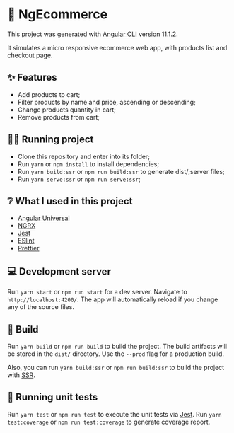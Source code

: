 # 🛒 NgEcommerce

This project was generated with [Angular CLI](https://github.com/angular/angular-cli) version 11.1.2.

It simulates a micro responsive ecommerce web app, with products list and checkout page.

## ✨ Features

- Add products to cart;
- Filter products by name and price, ascending or descending;
- Change products quantity in cart;
- Remove products from cart;

## 🏃‍♂️ Running project

- Clone this repository and enter into its folder;
- Run `yarn` or `npm install` to install dependencies;
- Run `yarn build:ssr` or `npm run build:ssr` to generate dist/;server files;
- Run `yarn serve:ssr` or `npm run serve:ssr`;

## ❔ What I used in this project

- [Angular Universal](https://angular.io/guide/universal)
- [NGRX](https://ngrx.io/)
- [Jest](https://jestjs.io/)
- [ESlint](https://eslint.org/)
- [Prettier](https://prettier.io/)

## 💻 Development server

Run `yarn start` or `npm run start` for a dev server. Navigate to `http://localhost:4200/`. The app will automatically reload if you change any of the source files.

## 🔨 Build

Run `yarn build` or `npm run build` to build the project. The build artifacts will be stored in the `dist/` directory. Use the `--prod` flag for a production build.

Also, you can run `yarn build:ssr` or `npm run build:ssr` to build the project with [SSR](https://angular.io/guide/universal).

## 🚦 Running unit tests

Run `yarn test` or `npm run test` to execute the unit tests via [Jest](https://jestjs.io/).
Run `yarn test:coverage` or `npm run test:coverage` to generate coverage report.
